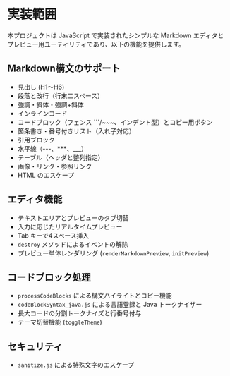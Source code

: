 # 実装範囲

本プロジェクトは JavaScript で実装されたシンプルな Markdown エディタとプレビュー用ユーティリティであり、以下の機能を提供します。

## Markdown構文のサポート
- 見出し (H1〜H6)
- 段落と改行（行末二スペース）
- 強調・斜体・強調+斜体
- インラインコード
- コードブロック（フェンス ```/~~~、インデント型）とコピー用ボタン
- 箇条書き・番号付きリスト（入れ子対応）
- 引用ブロック
- 水平線（---、***、___）
- テーブル（ヘッダと整列指定）
- 画像・リンク・参照リンク
- HTML のエスケープ

## エディタ機能
- テキストエリアとプレビューのタブ切替
- 入力に応じたリアルタイムプレビュー
- Tab キーで4スペース挿入
- `destroy` メソッドによるイベントの解除
- プレビュー単体レンダリング (`renderMarkdownPreview`, `initPreview`)

## コードブロック処理
- `processCodeBlocks` による構文ハイライトとコピー機能
- `codeBlockSyntax_java.js` による言語登録と Java トークナイザー
- 長大コードの分割トークナイズと行番号付与
- テーマ切替機能 (`toggleTheme`)

## セキュリティ
- `sanitize.js` による特殊文字のエスケープ
